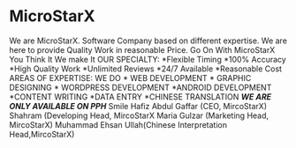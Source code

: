 # MicroStarX
We are MicroStarX. Software Company based on different expertise. We are here to provide Quality Work in reasonable Price. Go On With MicroStarX You Think It We make It OUR SPECIALTY: *Flexible Timing *100% Accuracy *High Quality Work *Unlimited Reviews *24/7 Available *Reasonable Cost  AREAS OF EXPERTISE: WE DO  * WEB DEVELOPMENT * GRAPHIC DESIGNING * WORDPRESS DEVELOPMENT *ANDROID DEVELOPMENT *CONTENT WRITING *DATA ENTRY *CHINESE TRANSLATION   ***WE ARE ONLY AVAILABLE ON PPH***  Smile Hafiz Abdul Gaffar (CEO, MircoStarX) Shahram (Developing Head, MircoStarX Maria Gulzar (Marketing Head, MircoStarX) Muhammad Ehsan Ullah(Chinese Interpretation Head,MircoStarX)
